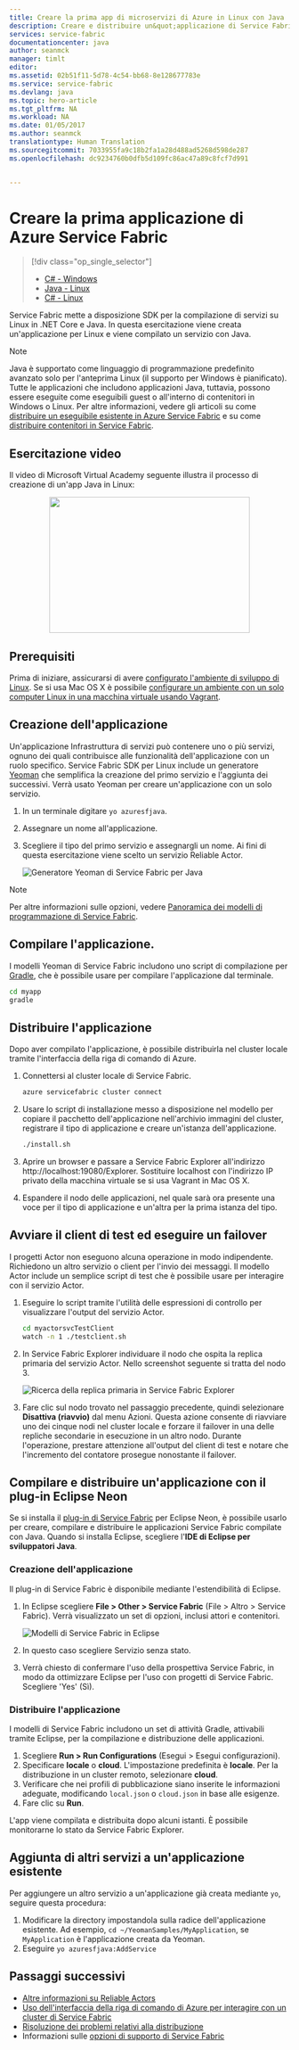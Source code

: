 ```yaml
---
title: Creare la prima app di microservizi di Azure in Linux con Java | Documentazione Microsoft
description: Creare e distribuire un&quot;applicazione di Service Fabric con Java
services: service-fabric
documentationcenter: java
author: seanmck
manager: timlt
editor: 
ms.assetid: 02b51f11-5d78-4c54-bb68-8e128677783e
ms.service: service-fabric
ms.devlang: java
ms.topic: hero-article
ms.tgt_pltfrm: NA
ms.workload: NA
ms.date: 01/05/2017
ms.author: seanmck
translationtype: Human Translation
ms.sourcegitcommit: 7033955fa9c18b2fa1a28d488ad5268d598de287
ms.openlocfilehash: dc9234760b0dfb5d109fc86ac47a89c8fcf7d991


---
```

# <a name="create-your-first-azure-service-fabric-application"></a>Creare la prima applicazione di Azure Service Fabric
> [!div class="op_single_selector"]
> * [C# - Windows](service-fabric-create-your-first-application-in-visual-studio.md)
> * [Java - Linux](service-fabric-create-your-first-linux-application-with-java.md)
> * [C# - Linux](service-fabric-create-your-first-linux-application-with-csharp.md)
>
>

Service Fabric mette a disposizione SDK per la compilazione di servizi su Linux in .NET Core e Java. In questa esercitazione viene creata un'applicazione per Linux e viene compilato un servizio con Java.  

> [!NOTE]
> Java è supportato come linguaggio di programmazione predefinito avanzato solo per l'anteprima Linux (il supporto per Windows è pianificato). Tutte le applicazioni che includono applicazioni Java, tuttavia, possono essere eseguite come eseguibili guest o all'interno di contenitori in Windows o Linux. Per altre informazioni, vedere gli articoli su come [distribuire un eseguibile esistente in Azure Service Fabric](service-fabric-deploy-existing-app.md) e su come [distribuire contenitori in Service Fabric](service-fabric-deploy-container.md).
>

## <a name="video-tutorial"></a>Esercitazione video

Il video di Microsoft Virtual Academy seguente illustra il processo di creazione di un'app Java in Linux:  
<center><a target="\_blank" href="https://mva.microsoft.com/en-US/training-courses/building-microservices-applications-on-azure-service-fabric-16747?l=DOX8K86yC_206218965">  
<img src="./media/service-fabric-create-your-first-linux-application-with-java/LinuxVid.png" WIDTH="360" HEIGHT="244">  
</a></center>


## <a name="prerequisites"></a>Prerequisiti
Prima di iniziare, assicurarsi di avere [configurato l'ambiente di sviluppo di Linux](service-fabric-get-started-linux.md). Se si usa Mac OS X è possibile [configurare un ambiente con un solo computer Linux in una macchina virtuale usando Vagrant](service-fabric-get-started-mac.md).

## <a name="create-the-application"></a>Creazione dell'applicazione
Un'applicazione Infrastruttura di servizi può contenere uno o più servizi, ognuno dei quali contribuisce alle funzionalità dell'applicazione con un ruolo specifico. Service Fabric SDK per Linux include un generatore [Yeoman](http://yeoman.io/) che semplifica la creazione del primo servizio e l'aggiunta dei successivi. Verrà usato Yeoman per creare un'applicazione con un solo servizio.

1. In un terminale digitare ``yo azuresfjava``.
2. Assegnare un nome all'applicazione.
3. Scegliere il tipo del primo servizio e assegnargli un nome. Ai fini di questa esercitazione viene scelto un servizio Reliable Actor.

   ![Generatore Yeoman di Service Fabric per Java][sf-yeoman]

> [!NOTE]
> Per altre informazioni sulle opzioni, vedere [Panoramica dei modelli di programmazione di Service Fabric](service-fabric-choose-framework.md).
>

## <a name="build-the-application"></a>Compilare l'applicazione.
I modelli Yeoman di Service Fabric includono uno script di compilazione per [Gradle](https://gradle.org/), che è possibile usare per compilare l'applicazione dal terminale.

  ```bash
  cd myapp
  gradle
  ```

## <a name="deploy-the-application"></a>Distribuire l'applicazione
Dopo aver compilato l'applicazione, è possibile distribuirla nel cluster locale tramite l'interfaccia della riga di comando di Azure.

1. Connettersi al cluster locale di Service Fabric.

    ```bash
    azure servicefabric cluster connect
    ```

2. Usare lo script di installazione messo a disposizione nel modello per copiare il pacchetto dell'applicazione nell'archivio immagini del cluster, registrare il tipo di applicazione e creare un'istanza dell'applicazione.

    ```bash
    ./install.sh
    ```

3. Aprire un browser e passare a Service Fabric Explorer all'indirizzo http://localhost:19080/Explorer. Sostituire localhost con l'indirizzo IP privato della macchina virtuale se si usa Vagrant in Mac OS X.

4. Espandere il nodo delle applicazioni, nel quale sarà ora presente una voce per il tipo di applicazione e un'altra per la prima istanza del tipo.

## <a name="start-the-test-client-and-perform-a-failover"></a>Avviare il client di test ed eseguire un failover
I progetti Actor non eseguono alcuna operazione in modo indipendente. Richiedono un altro servizio o client per l'invio dei messaggi. Il modello Actor include un semplice script di test che è possibile usare per interagire con il servizio Actor.

1. Eseguire lo script tramite l'utilità delle espressioni di controllo per visualizzare l'output del servizio Actor.

    ```bash
    cd myactorsvcTestClient
    watch -n 1 ./testclient.sh
    ```

2. In Service Fabric Explorer individuare il nodo che ospita la replica primaria del servizio Actor. Nello screenshot seguente si tratta del nodo 3.

    ![Ricerca della replica primaria in Service Fabric Explorer][sfx-primary]

3. Fare clic sul nodo trovato nel passaggio precedente, quindi selezionare **Disattiva (riavvio)** dal menu Azioni. Questa azione consente di riavviare uno dei cinque nodi nel cluster locale e forzare il failover in una delle repliche secondarie in esecuzione in un altro nodo. Durante l'operazione, prestare attenzione all'output del client di test e notare che l'incremento del contatore prosegue nonostante il failover.

## <a name="build-and-deploy-an-application-with-the-eclipse-neon-plugin"></a>Compilare e distribuire un'applicazione con il plug-in Eclipse Neon

Se si installa il [plug-in di Service Fabric](https://docs.microsoft.com/en-us/azure/service-fabric/service-fabric-get-started-linux#install-the-java-sdk-and-eclipse-neon-plugin-optional) per Eclipse Neon, è possibile usarlo per creare, compilare e distribuire le applicazioni Service Fabric compilate con Java.  Quando si installa Eclipse, scegliere l'**IDE di Eclipse per sviluppatori Java**.

### <a name="create-the-application"></a>Creazione dell'applicazione

Il plug-in di Service Fabric è disponibile mediante l'estendibilità di Eclipse.

1. In Eclipse scegliere **File > Other > Service Fabric** (File > Altro > Service Fabric). Verrà visualizzato un set di opzioni, inclusi attori e contenitori.

    ![Modelli di Service Fabric in Eclipse][sf-eclipse-templates]

2. In questo caso scegliere Servizio senza stato.

3. Verrà chiesto di confermare l'uso della prospettiva Service Fabric, in modo da ottimizzare Eclipse per l'uso con progetti di Service Fabric. Scegliere 'Yes' (Sì).

### <a name="deploy-the-application"></a>Distribuire l'applicazione
I modelli di Service Fabric includono un set di attività Gradle, attivabili tramite Eclipse, per la compilazione e distribuzione delle applicazioni.

1. Scegliere **Run > Run Configurations** (Esegui > Esegui configurazioni).
2. Specificare **locale** o **cloud**. L'impostazione predefinita è **locale**. Per la distribuzione in un cluster remoto, selezionare **cloud**.
3. Verificare che nei profili di pubblicazione siano inserite le informazioni adeguate, modificando `local.json` o `cloud.json` in base alle esigenze.
4. Fare clic su **Run**.

L'app viene compilata e distribuita dopo alcuni istanti. È possibile monitorarne lo stato da Service Fabric Explorer.

## <a name="adding-more-services-to-an-existing-application"></a>Aggiunta di altri servizi a un'applicazione esistente

Per aggiungere un altro servizio a un'applicazione già creata mediante `yo`, seguire questa procedura:
1. Modificare la directory impostandola sulla radice dell'applicazione esistente.  Ad esempio, `cd ~/YeomanSamples/MyApplication`, se `MyApplication` è l'applicazione creata da Yeoman.
2. Eseguire `yo azuresfjava:AddService`


## <a name="next-steps"></a>Passaggi successivi
* [Altre informazioni su Reliable Actors](service-fabric-reliable-actors-introduction.md)
* [Uso dell'interfaccia della riga di comando di Azure per interagire con un cluster di Service Fabric](service-fabric-azure-cli.md)
* [Risoluzione dei problemi relativi alla distribuzione](service-fabric-azure-cli.md#troubleshooting)
* Informazioni sulle [opzioni di supporto di Service Fabric](service-fabric-support.md)

<!-- Images -->
[sf-yeoman]: ./media/service-fabric-create-your-first-linux-application-with-java/sf-yeoman.png
[sfx-primary]: ./media/service-fabric-create-your-first-linux-application-with-java/sfx-primary.png
[sf-eclipse-templates]: ./media/service-fabric-create-your-first-linux-application-with-java/sf-eclipse-templates.png



<!--HONumber=Feb17_HO3-->


